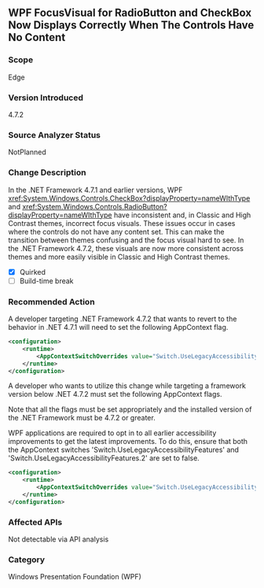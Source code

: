 ## WPF FocusVisual for RadioButton and CheckBox Now Displays Correctly When The Controls Have No Content

### Scope
Edge

### Version Introduced
4.7.2

### Source Analyzer Status
NotPlanned

### Change Description
In the .NET Framework 4.7.1 and earlier versions, WPF <xref:System.Windows.Controls.CheckBox?displayProperty=nameWIthType> and <xref:System.Windows.Controls.RadioButton?displayProperty=nameWIthType> have inconsistent and, in Classic and High Contrast themes,
incorrect focus visuals.  These issues occur in cases where the controls do not have any content set.  This can make the transition between themes confusing and the focus visual hard to see.
In the .NET Framework 4.7.2, these visuals are now more consistent across themes and more easily visible in Classic and High Contrast themes.

- [X] Quirked
- [ ] Build-time break

### Recommended Action
A developer targeting .NET Framework 4.7.2 that wants to revert to the behavior in .NET 4.7.1 will need to set the following AppContext flag.

```xml
<configuration>
    <runtime>
        <AppContextSwitchOverrides value="Switch.UseLegacyAccessibilityFeatures.2=true;"/>
    </runtime>
</configuration>
```

A developer who wants to utilize this change while targeting a framework version below .NET 4.7.2 must set the following AppContext flags.

Note that all the flags must be set appropriately and the installed version of the .NET Framework must be 4.7.2 or greater.  

WPF applications are required to opt in to all earlier accessibility improvements to get the latest improvements. 
To do this, ensure that both the AppContext switches 'Switch.UseLegacyAccessibilityFeatures' and 'Switch.UseLegacyAccessibilityFeatures.2' are set to false.

```xml
<configuration>
    <runtime>
        <AppContextSwitchOverrides value="Switch.UseLegacyAccessibilityFeatures=false;Switch.UseLegacyAccessibilityFeatures.2=false;"/>
    </runtime>
</configuration>
```

### Affected APIs
Not detectable via API analysis

### Category
Windows Presentation Foundation (WPF)

<!--
    447590
-->


